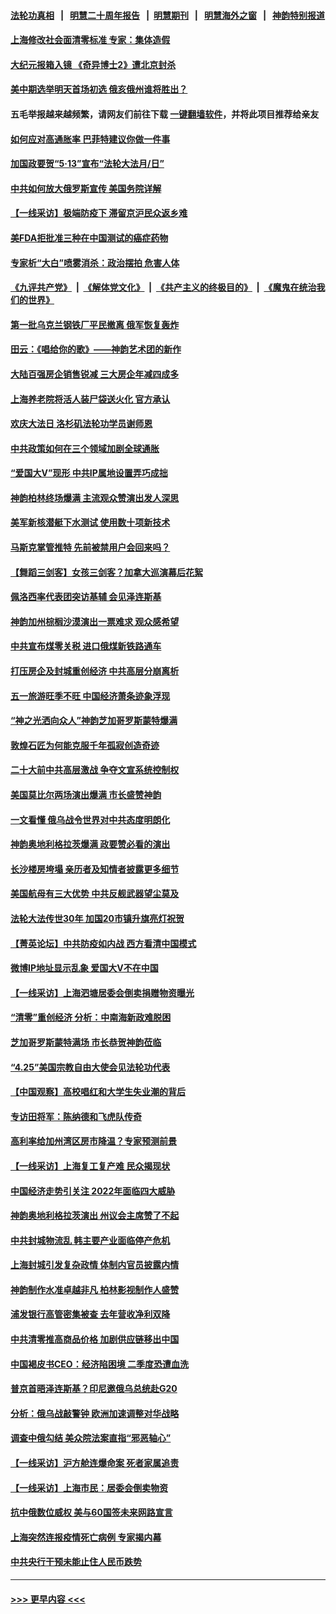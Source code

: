 #### [法轮功真相](https://github.com/gfw-breaker/truth/blob/master/README.md?t=0) &nbsp;&nbsp;|&nbsp;&nbsp; [明慧二十周年报告](https://github.com/gfw-breaker/mh-reports/blob/master/README.md?t=0) &nbsp;&nbsp;|&nbsp;&nbsp;[明慧期刊](https://github.com/gfw-breaker/mh-qikan) &nbsp;&nbsp;|&nbsp;&nbsp; [明慧海外之窗](https://github.com/gfw-breaker/mh-news/blob/master/README.md?t=0) &nbsp;&nbsp;|&nbsp;&nbsp; [神韵特别报道](https://github.com/gfw-breaker/mh-news/blob/master/shenyun.md?t=0)
#### [上海修改社会面清零标准 专家：集体造假](../pages/nf4514/n13725902.md?t=05031801) 
#### [大纪元报箱入镜 《奇异博士2》遭北京封杀](../pages/nf4514/n13725845.md?t=05031801) 
#### [美中期选举明天首场初选 俄亥俄州谁将胜出？](../pages/nf4514/n13725682.md?t=05031801) 
#### 五毛举报越来越频繁，请网友们前往下载 [一键翻墙软件](https://github.com/gfw-breaker/ssr-accounts)，并将此项目推荐给亲友
#### [如何应对高通胀率 巴菲特建议你做一件事](../pages/nf4514/n13725711.md?t=05031801) 
#### [加国政要贺“5‧13”宣布“法轮大法月/日”](../pages/nf4514/n13724973.md?t=05031801) 
#### [中共如何放大俄罗斯宣传 美国务院详解](../pages/nf4514/n13725728.md?t=05031801) 
#### [【一线采访】极端防疫下 滞留京沪民众返乡难](../pages/nf4514/n13725538.md?t=05031801) 
#### [美FDA拒批准三种在中国测试的癌症药物](../pages/nf4514/n13725655.md?t=05031801) 
#### [专家析“大白”喷雾消杀：政治摆拍 危害人体](../pages/nf4514/n13725685.md?t=05031801) 
#### [《九评共产党》](https://github.com/begood0513/9ping.md/blob/master/README.md) &nbsp;|&nbsp; [《解体党文化》](../../../../jtdwh.md/blob/master/README.md)  &nbsp;|&nbsp; [《共产主义的终极目的》](../../../../gczydzjmd.md/blob/master/README.md) &nbsp;|&nbsp; [《魔鬼在统治我们的世界》](../../../../mgztzwmdsj.md/blob/master/README.md) 
#### [第一批乌克兰钢铁厂平民撤离 俄军恢复轰炸](../pages/nf4514/n13725476.md?t=05031801) 
#### [田云：《唱给你的歌》——神韵艺术团的新作](../pages/nf4514/n13724634.md?t=05031801) 
#### [大陆百强房企销售锐减 三大房企年减四成多](../pages/nf4514/n13725322.md?t=05031801) 
#### [上海养老院将活人装尸袋送火化 官方承认](../pages/nf4514/n13725095.md?t=05031801) 
#### [欢庆大法日 洛杉矶法轮功学员谢师恩](../pages/nf4514/n13725123.md?t=05031801) 
#### [中共政策如何在三个领域加剧全球通胀](../pages/nf4514/n13725102.md?t=05031801) 
#### [“爱国大V”现形 中共IP属地设置弄巧成拙](../pages/nf4514/n13724963.md?t=05031801) 
#### [神韵柏林终场爆满 主流观众赞演出发人深思](../pages/nf4514/n13725028.md?t=05031801) 
#### [美军新核潜艇下水测试  使用数十项新技术](../pages/nf4514/n13724976.md?t=05031801) 
#### [马斯克掌管推特 先前被禁用户会回来吗？](../pages/nf4514/n13723662.md?t=05031801) 
#### [【舞蹈三剑客】女孩三剑客？加拿大巡演幕后花絮](../pages/nf4514/n13724436.md?t=05031801) 
#### [佩洛西率代表团突访基辅 会见泽连斯基](../pages/nf4514/n13724678.md?t=05031801) 
#### [神韵加州棕榈沙漠演出一票难求 观众感希望](../pages/nf4514/n13724825.md?t=05031801) 
#### [中共宣布煤零关税 进口俄煤新铁路通车](../pages/nf4514/n13724873.md?t=05031801) 
#### [打压房企及封城重创经济 中共高层分崩离析](../pages/nf4514/n13724872.md?t=05031801) 
#### [五一旅游旺季不旺 中国经济萧条迹象浮现](../pages/nf4514/n13724856.md?t=05031801) 
#### [“神之光洒向众人”神韵芝加哥罗斯蒙特爆满](../pages/nf4514/n13724758.md?t=05031801) 
#### [敦煌石匠为何能克服千年孤寂创造奇迹](../pages/nf4514/n13722819.md?t=05031801) 
#### [二十大前中共高层激战 争夺文宣系统控制权](../pages/nf4514/n13724822.md?t=05031801) 
#### [美国莫比尔两场演出爆满 市长盛赞神韵](../pages/nf4514/n13724575.md?t=05031801) 
#### [一文看懂 俄乌战令世界对中共态度明朗化](../pages/nf4514/n13723617.md?t=05031801) 
#### [神韵奥地利格拉茨爆满 政要赞必看的演出](../pages/nf4514/n13724625.md?t=05031801) 
#### [长沙楼房垮塌 亲历者及知情者披露更多细节](../pages/nf4514/n13724546.md?t=05031801) 
#### [美国航母有三大优势 中共反舰武器望尘莫及](../pages/nf4514/n13710322.md?t=05031801) 
#### [法轮大法传世30年 加国20市镇升旗亮灯祝贺](../pages/nf4514/n13724314.md?t=05031801) 
#### [【菁英论坛】中共防疫如内战 西方看清中国模式](../pages/nf4514/n13724211.md?t=05031801) 
#### [微博IP地址显示乱象 爱国大V不在中国](../pages/nf4514/n13724291.md?t=05031801) 
#### [【一线采访】上海泗塘居委会倒卖捐赠物资曝光](../pages/nf4514/n13724289.md?t=05031801) 
#### [“清零”重创经济 分析：中南海新政难脱困](../pages/nf4514/n13723520.md?t=05031801) 
#### [芝加哥罗斯蒙特满场 市长恭贺神韵莅临](../pages/nf4514/n13724075.md?t=05031801) 
#### [“4.25”美国宗教自由大使会见法轮功代表](../pages/nf4514/n13724124.md?t=05031801) 
#### [【中国观察】高校唱红和大学生失业潮的背后](../pages/nf4514/n13724061.md?t=05031801) 
#### [专访田将军：陈纳德和飞虎队传奇](../pages/nf4514/n13723849.md?t=05031801) 
#### [高利率给加州湾区房市降温？专家预测前景](../pages/nf4514/n13723799.md?t=05031801) 
#### [【一线采访】上海复工复产难 民众揭现状](../pages/nf4514/n13723956.md?t=05031801) 
#### [中国经济走势引关注 2022年面临四大威胁](../pages/nf4514/n13723658.md?t=05031801) 
#### [神韵奥地利格拉茨演出 州议会主席赞了不起](../pages/nf4514/n13723911.md?t=05031801) 
#### [中共封城物流乱 韩主要产业面临停产危机](../pages/nf4514/n13723890.md?t=05031801) 
#### [上海封城引发复杂政情 体制内官员披露内情](../pages/nf4514/n13723861.md?t=05031801) 
#### [神韵制作水准卓越非凡 柏林影视制作人盛赞](../pages/nf4514/n13723742.md?t=05031801) 
#### [浦发银行高管密集被查 去年营收净利双降](../pages/nf4514/n13723731.md?t=05031801) 
#### [中共清零推高商品价格 加剧供应链移出中国](../pages/nf4514/n13723571.md?t=05031801) 
#### [中国褐皮书CEO：经济陷困境 二季度恐遭血洗](../pages/nf4514/n13723599.md?t=05031801) 
#### [普京首晤泽连斯基？印尼邀俄乌总统赴G20](../pages/nf4514/n13723437.md?t=05031801) 
#### [分析：俄乌战敲警钟 欧洲加速调整对华战略](../pages/nf4514/n13723171.md?t=05031801) 
#### [调查中俄勾结 美众院法案直指“邪恶轴心”](../pages/nf4514/n13723270.md?t=05031801) 
#### [【一线采访】沪方舱连爆命案 死者家属追责](../pages/nf4514/n13722483.md?t=05031801) 
#### [【一线采访】上海市民：居委会倒卖物资](../pages/nf4514/n13721840.md?t=05031801) 
#### [抗中俄数位威权 美与60国签未来网路宣言](../pages/nf4514/n13722999.md?t=05031801) 
#### [上海突然连报疫情死亡病例 专家揭内幕](../pages/nf4514/n13722697.md?t=05031801) 
#### [中共央行干预未能止住人民币跌势](../pages/nf4514/n13723109.md?t=05031801) 

----
#### [ >>> 更早内容 <<< ](../indexes/nf4514-earlier.md)
